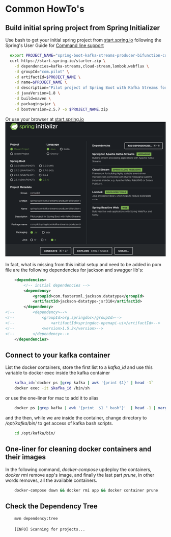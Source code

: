 # Common HowTo's 

## Build initial spring project from Spring Initializer
Use bash to get your initial spring project from [start.spring.io]() following the Spring's User Guide for [Command line support](https://docs.spring.io/initializr/docs/0.4.x/reference/html/command-line.html)
```bash
  export PROJECT_NAME="spring-boot-kafka-streams-producer-bifunction-consumer"
  curl https://start.spring.io/starter.zip \
    -d dependencies=kafka-streams,cloud-stream,lombok,webflux \
    -d groupId="com.pilot" \
    -d artifactId=$PROJECT_NAME \
    -d name=$PROJECT_NAME \
    -d description="Pilot project of Spring Boot with Kafka Streams for SMS Delivery Filtering" \
    -d javaVersion=1.8 \
    -d build=maven \
    -d packaging=jar \
    -d bootVersion=2.5.7 -o $PROJECT_NAME.zip
```
Or use your browser at [start.spring.io](https://start.spring.io/)
![spring.initializer](images/spring.initializer.webflux.png)

In fact, what is missing from this initial setup and need to be added in pom file are the following dependencies for 
jackson and swagger lib's:

```xml
    <dependencies>
        <!-- initial dependencies -->
        <dependency>
            <groupId>com.fasterxml.jackson.datatype</groupId>
            <artifactId>jackson-datatype-jsr310</artifactId>
        </dependency>
<!--        <dependency>-->
<!--            <groupId>org.springdoc</groupId>-->
<!--                <artifactId>springdoc-openapi-ui</artifactId>-->
<!--            <version>1.5.2</version>-->
<!--        </dependency>-->
    </dependencies>
```

## Connect to your kafka container
List the docker containers, store the first list to a *kafka_id* and use this variable to docker exec inside the kafka
container
```bash
    kafka_id=`docker ps |grep kafka | awk '{print $1}' | head -1`
    docker exec -it $kafka_id /bin/sh 
```
or use the one-liner for mac to add it to alias

```bash
    docker ps |grep kafka | awk '{print  $1 " bash"}'  | head -1 | xargs -o docker exec -it
```

and the then, while we are inside the container, change directory to */opt/kafka/bin/* to get access of kafka bash
scripts.

```bash
    cd /opt/kafka/bin/
```

## One-liner for cleaning docker containers and their images
In the following command, *docker-compose* updeploy the containers, *docker rmi* remove app's image, and finally the
last part *prune*, in other words removes, all the available containers.

```bash
    docker-compose down && docker rmi app && docker container prune
```

##  Check the Dependency Tree
```bash
    mvn dependency:tree

    [INFO] Scanning for projects...

```

